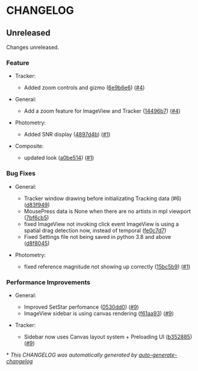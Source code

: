 # CHANGELOG

## Unreleased

Changes unreleased.

### Feature

- Tracker:
  - Added zoom controls and gizmo ([6e9b6e6](https://github.com/JotaRata/StarTrak/commit/6e9b6e6a38da2504ea087b23f1c3d4d763ccaab5)) ([#4](https://github.com/JotaRata/StarTrak/pull/4))

- General:
  - Add a zoom feature for ImageView and Tracker ([14496b7](https://github.com/JotaRata/StarTrak/commit/14496b75a21bf8c2bbc9ea58c56b84d91f699a24)) ([#4](https://github.com/JotaRata/StarTrak/pull/4))

- Photometry:
  - Added SNR display ([4897d4b](https://github.com/JotaRata/StarTrak/commit/4897d4ba003d44ea730f62474f89e20d6fd416fe)) ([#1](https://github.com/JotaRata/StarTrak/pull/1))

- Composite:
  - updated look ([a0be514](https://github.com/JotaRata/StarTrak/commit/a0be514ef6671bd740ce693725362673d3a03b15)) ([#1](https://github.com/JotaRata/StarTrak/pull/1))

### Bug Fixes

- General:
  - Tracker window drawing before initializating Tracking data (#6) ([d83f949](https://github.com/JotaRata/StarTrak/commit/d83f949403c1178bc99710fa8326f320a1c3c0b1))
  - MousePress data is None when there are no artists in mpl viewport ([7bf6cb5](https://github.com/JotaRata/StarTrak/commit/7bf6cb540b50687c63ebd4d01932185350a5907d))
  - fixed ImageView not invoking click event
ImageView is using a spatial drag detection now, instead of temporal ([fe0c7d7](https://github.com/JotaRata/StarTrak/commit/fe0c7d74123ba360e1a2a0475495725abf65a478))
  - Fixed Settings file not being saved in python 3.8 and above ([d8f8045](https://github.com/JotaRata/StarTrak/commit/d8f804513abfe51e5e897fb648e36c381b21afe7))

- Photometry:
  - fixed reference magnitude not showing up correctly ([15bc5b9](https://github.com/JotaRata/StarTrak/commit/15bc5b9aa6a4629f7935f3e48ebd1ea9fa1f5862)) ([#1](https://github.com/JotaRata/StarTrak/pull/1))

### Performance Improvements

- General:
  - Improved SetStar perfomance ([0530dd0](https://github.com/JotaRata/StarTrak/commit/0530dd01d0e389118d832796eeb83680dafc339c)) ([#9](https://github.com/JotaRata/StarTrak/pull/9))
  - ImageView sidebar is using canvas rendering ([f61aa93](https://github.com/JotaRata/StarTrak/commit/f61aa93cfdcb4ae7d9bc8bf24a0a4210ebf8f01f)) ([#9](https://github.com/JotaRata/StarTrak/pull/9))

- Tracker:
  - Sidebar now uses Canvas layout system + Preloading UI ([b352885](https://github.com/JotaRata/StarTrak/commit/b35288560b411efdbb876613d8bac883dcd586ec)) ([#9](https://github.com/JotaRata/StarTrak/pull/9))

\* *This CHANGELOG was automatically generated by [auto-generate-changelog](https://github.com/BobAnkh/auto-generate-changelog)*
